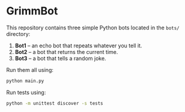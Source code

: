 # GrimmBot

This repository contains three simple Python bots located in the `bots/` directory:

1. **Bot1** – an echo bot that repeats whatever you tell it.
2. **Bot2** – a bot that returns the current time.
3. **Bot3** – a bot that tells a random joke.

Run them all using:

```bash
python main.py
```

Run tests using:

```bash
python -m unittest discover -s tests
```
